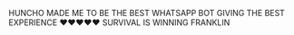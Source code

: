 HUNCHO MADE ME TO BE THE BEST WHATSAPP BOT GIVING THE BEST EXPERIENCE ❤️❤️❤️❤️❤️
SURVIVAL IS WINNING FRANKLIN

